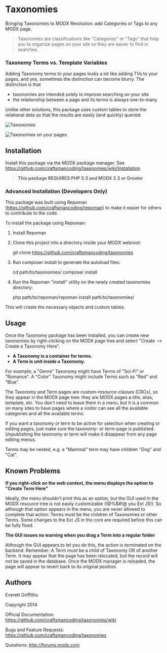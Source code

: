 # Taxonomies

Bringing Taxonomies to MODX Revolution: add Categories or Tags to any MODX page.

> Taxonomies are classifications like "Categories" or "Tags" that help you to organize pages on your site so they are easier to find in searches.  

### Taxonomy Terms vs. Template Variables

Adding Taxonomy terms to your pages looks a lot like adding TVs to your pages, and yes, sometimes the distinction
can become blurry.  The distinction is that 

- taxonomies are intended solely to improve searching on your site
- the relationship between a page and its terms is always one-to-many

Unlike other solutions, this package uses custom tables to store the relational data so that the results
are easily (and quickly) queried.

![Taxonomies](https://raw.githubusercontent.com/wiki/craftsmancoding/taxonomies/images/resource-tree.jpg "Taxonomies in Action")

![Taxonomies on your pages](https://raw.githubusercontent.com/wiki/craftsmancoding/taxonomies/images/resource-edit.jpg "Taxonomies on your pages")


## Installation

Install this package via the MODX package manager.  See https://github.com/craftsmancoding/taxonomies/wiki/Installation

> **This package REQUIRES PHP 5.3 and MODX 2.3 or Greater**


### Advanced Installation (Developers Only)


This package was built using Repoman (https://github.com/craftsmancoding/repoman) to make it easier
for others to contribute to the code.

To install the package using Repoman:

1. Install Repoman
2. Clone this project into a directory inside your MODX webroot:

    git clone https://github.com/craftsmancoding/taxonomies

3. Run composer install to generate the autoload files:

    cd path/to/taxonomies/
    composer install
        
4. Run the Repoman "install" utility on the newly created taxonomies directory:

    php path/to/repoman/repoman install path/to/taxonomies/

This will create the necessary objects and custom tables.


## Usage

Once the Taxonomy package has been installed, you can create new taxonomies by right-clicking on the MODX
page tree and select "Create --> Create a Taxonomy Here". 

- **A Taxonomy is a container for terms.**
- **A Term is unit inside a Taxonomy.** 

For example, a "Genre" Taxonomy might have Terms of "Sci-Fi" or "Romance".  A "Color" Taxonomy might include Terms
such as "Red" and "Blue".

The Taxonomy and Term pages are custom-resource-classes (CRCs), so they appear in the MODX page tree: they 
are MODX pages a title, alias, template, etc. You don't need to leave them in a menu, but it is a common
on many sites to have pages where a visitor can see all the available categories and all the available terms.

If you want a taxonomy or term to be active for selection when creating or editing pages, just make sure the
taxonomy- or term-page is published.  Unpublishing the taxonomy or term will make it disappear from any page
editing menus.

Terms may be nested, e.g. a "Mammal" term may have children "Dog" and "Cat".  



## Known Problems

**If you right-click on the web context, the menu displays the option to "Create Term Here"** 

Ideally, the menu shouldn't print this as an option, but the GUI used in the MODX resource tree is not easily
customizable (!@%$#!@ you Ext JS!).  So although that option appears in the menu, you are never allowed to complete
that action: Terms must be the children of Taxonomies or other Terms. Some changes to the Ext JS in the core are 
required before this can be fully fixed.

**The GUI issues no warning when you drag a Term into a regular folder**

Although the GUI appears to let you do this, the action is terminated on the backend.  Remember: A Term *must* be 
a child of Taxonomy OR of another Term.  It may appear that the page has been relocated, but the record will not 
be saved in the database.  Once the MODX manager is reloaded, the page will appear to revert back to its original 
position. 



## Authors

Everett Griffiths

Copyright 2014

Official Documentation: https://github.com/craftsmancoding/taxonomies/wiki

Bugs and Feature Requests: https://github.com/craftsmancoding/taxonomies

Questions: http://forums.modx.com
